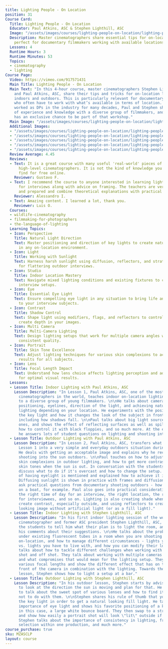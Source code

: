```yaml
---
title: Lighting People - On Location
position: 31
Course Card:
  Title: Lighting People - On Location
  Educator: Paul Atkins, ASC & Stephen Lighthill, ASC
  Image: "/assets/images/courses/lighting-people-on-location/lighting-people-on-location.jpg"
  Description: Master cinematographers share essential tips for on-location lighting,
    perfect for documentary filmmakers working with available locations.
  Lessons: 4
  Runtime Hours: 3
  Runtime Minutes: 53
  Topics:
  - cinematography
  - lighting
Course Page:
  Video: https://vimeo.com/917571431
  Main Title: Lighting People - On Location
  Main Text: "In this 4-hour course, master cinematographers Stephen Lighthill, ASC,
    and Paul Atkins, ASC, share their tips and tricks for on-location lighting, both
    indoors and outdoors. This is particularly relevant for documentary filmmakers,
    who often have to work with what’s available in terms of location. \n\nHaving
    worked as DPs in the industry for many decades, Paul and Stephen share a wealth
    of experience and knowledge with a diverse group of filmmakers, and the MZed audience
    has an exclusive chance to be part of that workshop."
  Main Image: "/assets/images/courses/lighting-people-on-location/lighting-people-on-location-1.jpg"
  Additional Images:
  - "/assets/images/courses/lighting-people-on-location/lighting-people-on-location-2.jpg"
  - "/assets/images/courses/lighting-people-on-location/lighting-people-on-location-3.jpg"
  - "/assets/images/courses/lighting-people-on-location/lighting-people-on-location-4.jpg"
  - "/assets/images/courses/lighting-people-on-location/lighting-people-on-location-5.jpg"
  - "/assets/images/courses/lighting-people-on-location/lighting-people-on-location-6.jpg"
  Review Average: 4.45
  Reviews:
  - Text: It is a great course with many useful 'real-world' pieces of advice from
      high-level cinematographers. It is not the kind of knowledge you can easily
      find for free online.
    Reviewer: Gustavo F.
  - Text: I recommend the course to anyone interested in learning lighting techniques
      for interviews along with advice on framing. The teachers are very professional
      and prepared and combine theoretical explanations with practical examples.
    Reviewer: Alessandro I.
  - Text: Amazing content. I learned a lot, thank you.
    Reviewer: Luis O.
  Courses:
  - wildlife-cinematography
  - filmmaking-for-photographers
  - the-language-of-lighting
  Learning Topics:
  - Icon: Perspective
    Title: Natural Light Direction
    Text: Master positioning and direction of key lights to create naturalistic looks
      in any on-location environment.
  - Icon: Light
    Title: Working with Sunlight
    Text: Harness harsh sunlight using diffusion, reflectors, and strategic positioning
      for flattering outdoor interviews.
  - Icon: Studio
    Title: Indoor Location Mastery
    Text: Navigate mixed lighting conditions and existing fixtures to create professional
      interview setups.
  - Icon: Eye
    Title: Essential Eye Light
    Text: Ensure compelling eye light in any situation to bring life and connection
      to your interview subjects.
  - Icon: Contrast
    Title: Shadow Control
    Text: Shape light using modifiers, flags, and reflectors to control contrast and
      create depth in your images.
  - Icon: Multi Camera
    Title: Multi-Camera Lighting
    Text: Design lighting setups that work for multiple camera angles while maintaining
      consistent quality.
  - Icon: Portrait
    Title: Skin Tone Excellence
    Text: Adjust lighting techniques for various skin complexions to achieve flattering
      results for all subjects.
  - Icon: Lens
    Title: Focal Length Impact
    Text: Understand how lens choice affects lighting perception and adjust setups
      for optimal visual results.
  Lessons:
  - Lesson Title: Indoor Lighting with Paul Atkins, ASC
    Lesson Description: "In Lesson 1, Paul Atkins, ASC, one of the most renowned wildlife
      cinematographers in the world, teaches indoor on-location lighting of people
      to a diverse group of young filmmakers. \n\nHe talks about camera angles and
      positioning, eyelines, direction of the light, and achieving naturalistic looking
      lighting depending on your location. He experiments with the positioning of
      the key light and how it changes the look of the subject in front of the camera
      including how shadows fall. \n\nPaul talks about big light sources vs. small
      ones, and shows the effect of reflecting surfaces as well as spill light, and
      how to control it with black floppies, and so much more. At the end of the session,
      he answers lots of student questions on lighting and shooting interviews."
  - Lesson Title: Outdoor Lighting with Paul Atkins, ASC
    Lesson Description: "In Lesson 2, Paul Atkins, ASC, transfers what he taught in
      Lesson 1 into a very simple and everyday outdoors situation during harsh sunlight.
      He deals with getting an acceptable image and explains why he recommends always
      shooting into the sun outdoors. \n\nPaul touches on how to adjust for various
      skin complexions in outdoor lighting, and how to get more contrast even on light
      skin tones when the sun is out. In conversation with the students, they also
      discuss what to do if it's overcast and how to change the setup. The importance
      of having eyelight is mentioned and explained how to achieve it in any situation.
      Diffusing sunlight is shown in practice with frames and diffusion. \n\nThe students
      ask practical questions from documentary shooting outdoors - how to shoot interviews
      on a boat, for example. Paul also goes into practical considerations like choosing
      the right time of day for an interview, the right location, the right clothing
      for interviewees, and so on. Lighting is also creating shade when needed to
      create contrast, especially outside, and using reflectors to create a natural
      looking image without artificial light (or as a fill light)."
  - Lesson Title: Indoor Lighting with Stephen Lighthill, ASC
    Lesson Description: "In his first indoor lighting session of the workshop, master
      cinematographer and former ASC president Stephen Lighthill, ASC, challenges
      the students to tell him what their plan is to light the room, and then gives
      his comments about their suggestions. \n\nHe talks about the problem of working
      under existing fluorescent tubes in a room when you are shooting an interview
      on-location, and how to manage different circumstances - lights you can swap
      vs. lights you have to live with, and how you can modify their look. \n\nStephen
      talks about how to tackle different challenges when working with windows - in
      shot and off shot. They talk about working with multiple cameras in an interview
      and what compromises that would mean for the lighting setup. They run through
      various focal lengths and show the different effect that has on the face in
      front of the camera in combination with the lighting. Towards the end of the
      lesson, Stephen shows how to light a setup at a bar."
  - Lesson Title: Outdoor Lighting with Stephen Lighthill, ASC
    Lesson Description: "In his outdoor lesson, Stephen starts by advising the students
      to look at the direction the sun is moving and plan for that. He then proceeds
      to talk about the sweet spot of various lenses and how to find it - and what
      not to do with them. \n\nStephen shares his rule of thumb that you should reflect
      the key light in order to get a natural looking fill light. He talks about the
      importance of eye light and shows his favorite positioning of a key light -
      in this case, a large white bounce board. They then swap to a strong LED light
      and show how easily a portrait shot will look \"lit\" outside if not used correctly.
      Stephen talks about the importance of consistency in lighting, framing and lens
      selection within one production, and much more."
course_purchase: true
sku: MZASCLP
layout: course
---
```


